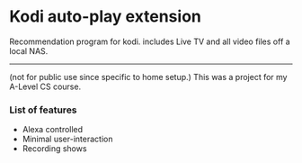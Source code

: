 
Kodi auto-play extension
=======================================

Recommendation program for kodi. includes Live TV and all video files off a local NAS.

* * *

(not for public use since specific to home setup.)
This was a project for my A-Level CS course.

### List of features

*   Alexa controlled
*   Minimal user-interaction
*   Recording shows
